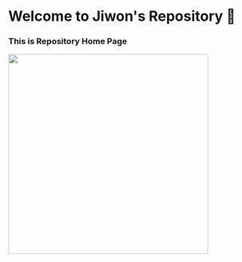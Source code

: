 # Welcome to Jiwon's Repository 🌱
### This is Repository Home Page
<img src="https://github.com/user-attachments/assets/9f81895a-d17c-467b-93d6-745d3002a3ff" width="400"/>



